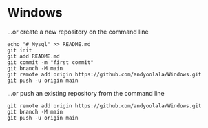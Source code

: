 # Windows
…or create a new repository on the command line
```
echo "# Mysql" >> README.md
git init
git add README.md
git commit -m "first commit"
git branch -M main
git remote add origin https://github.com/andyoolala/Windows.git
git push -u origin main
```
…or push an existing repository from the command line
```
git remote add origin https://github.com/andyoolala/Windows.git
git branch -M main
git push -u origin main
```